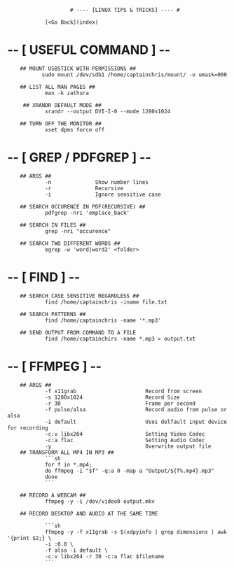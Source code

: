                         
                        # ---- [LINUX TIPS & TRICKS] ---- #
                        
                [<Go Back](index)
                
# -- [ USEFUL COMMAND ] -- #

        ## MOUNT USBSTICK WITH PERMISSIONS ## 
               sudo mount /dev/sdb1 /home/captainchris/mount/ -o umask=000

        ## LIST ALL MAN PAGES ##
                man -k zathura
                
         ## XRANDR DEFAULT MODE ##
                xrandr --output DVI-I-0 --mode 1280x1024
                
        ## TURN OFF THE MONITOR ##
                xset dpms force off
                
# -- [ GREP / PDFGREP ] -- #

        ## ARGS ##
                -n              Show number lines
                -r              Recursive
                -i              Ignore sensitive case 
                
        ## SEARCH OCCURENCE IN PDF(RECURSIVE) ##
                pdfgrep -nri 'emplace_back'
                
        ## SEARCH IN FILES ##
                grep -nri "occurence" 
                
        ## SEARCH TWO DIFFERENT WORDS ##
                egrep -w 'word|word2' <folder>
                
# -- [ FIND ] -- #

        ## SEARCH CASE SENSITIVE REGARDLESS ##
                find /home/captainchris -iname file.txt
                
        ## SEARCH PATTERNS ##
                find /home/captainchris -name '*.mp3'
                
        ## SEND OUTPUT FROM COMMAND TO A FILE
                find /home/captainchirs -name *.mp3 > output.txt

# -- [ FFMPEG ] -- #

        ## ARGS ##
                -f x11grab                      Record from screen
                -s 1280x1024                    Record Size
                -r 30                           Frame per second
                -f pulse/alsa                   Record audio from pulse or alsa
                -i default                      Uses delfault input device for recording
                -c:v libx264                    Setting Video Codec
                -c:a flac                       Setting Audio Codec
                -y                              Overwrite output file
        ## TRANSFORM ALL MP4 IN MP3 ##
                ```sh
                for f in *.mp4;
                do ffmpeg -i "$f" -q:a 0 -map a "Output/${f%.mp4}.mp3"
                done
                ```
                
        ## RECORD A WEBCAM ##
                ffmpeg -y -i /dev/video0 output.mkv
                
        ## RECORD DESKTOP AND AUDIO AT THE SAME TIME 
                
                ```sh
                ffmpeg -y -f x11grab -s $(xdpyinfo | grep dimensions | awk '{print $2;} \
                -i :0.0 \
                -f alsa -i default \
                -c:v libx264 -r 30 -c:a flac $filename 
                ```

